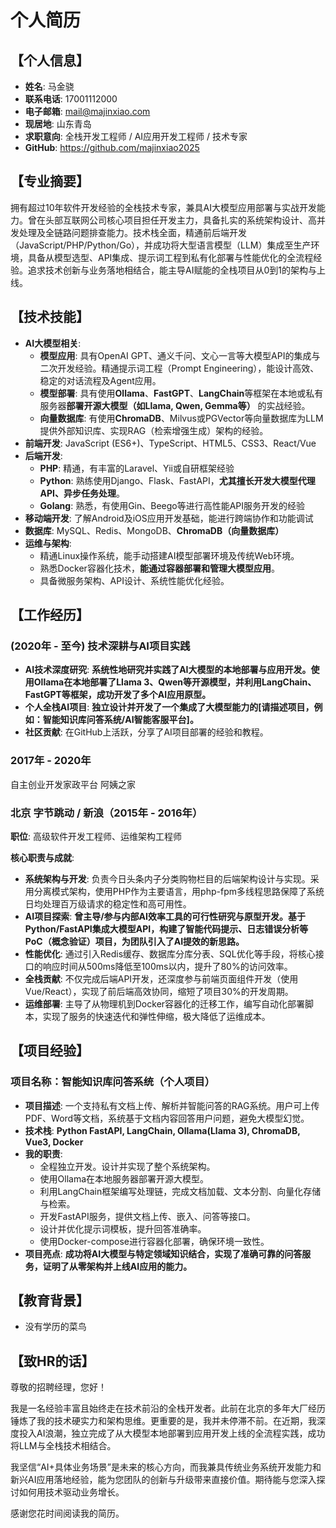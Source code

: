 # 个人简历

## 【个人信息】

*   **姓名**: 马金骁
*   **联系电话**: 17001112000
*   **电子邮箱**: mail@majinxiao.com
*   **现居地**: 山东青岛
*   **求职意向**: 全栈开发工程师 / AI应用开发工程师 / 技术专家
*   **GitHub**: https://github.com/majinxiao2025

## 【专业摘要】

拥有超过10年软件开发经验的全栈技术专家，兼具AI大模型应用部署与实战开发能力。曾在头部互联网公司核心项目担任开发主力，具备扎实的系统架构设计、高并发处理及全链路问题排查能力。技术栈全面，精通前后端开发（JavaScript/PHP/Python/Go），并成功将大型语言模型（LLM）集成至生产环境，具备从模型选型、API集成、提示词工程到私有化部署与性能优化的全流程经验。追求技术创新与业务落地相结合，能主导AI赋能的全栈项目从0到1的架构与上线。

## 【技术技能】

*   **AI大模型相关**:
    *   **模型应用**: 具有OpenAI GPT、通义千问、文心一言等大模型API的集成与二次开发经验。精通提示词工程（Prompt Engineering），能设计高效、稳定的对话流程及Agent应用。
    *   **模型部署**: 具有使用**Ollama**、**FastGPT**、**LangChain**等框架在本地或私有服务器**部署开源大模型（如Llama, Qwen, Gemma等）** 的实战经验。
    *   **向量数据库**: 有使用**ChromaDB**、Milvus或PGVector等向量数据库为LLM提供外部知识库、实现RAG（检索增强生成）架构的经验。
*   **前端开发**: JavaScript (ES6+)、TypeScript、HTML5、CSS3、React/Vue
*   **后端开发**:
    *   **PHP**: 精通，有丰富的Laravel、Yii或自研框架经验
    *   **Python**: 熟练使用Django、Flask、FastAPI，**尤其擅长开发大模型代理API、异步任务处理**。
    *   **Golang**: 熟悉，有使用Gin、Beego等进行高性能API服务开发的经验
*   **移动端开发**: 了解Android及iOS应用开发基础，能进行跨端协作和功能调试
*   **数据库**: MySQL、Redis、MongoDB、**ChromaDB（向量数据库）**
*   **运维与架构**:
    *   精通Linux操作系统，能手动搭建AI模型部署环境及传统Web环境。
    *   熟悉Docker容器化技术，**能通过容器部署和管理大模型应用**。
    *   具备微服务架构、API设计、系统性能优化经验。

## 【工作经历】

### (2020年 - 至今) 技术深耕与AI项目实践
*   **AI技术深度研究**: **系统性地研究并实践了AI大模型的本地部署与应用开发。使用Ollama在本地部署了Llama 3、Qwen等开源模型，并利用LangChain、FastGPT等框架，成功开发了多个AI应用原型。**
*   **个人全栈AI项目**: **独立设计并开发了一个集成了大模型能力的[请描述项目，例如：智能知识库问答系统/AI智能客服平台]。**
*   **社区贡献**: 在GitHub上活跃，分享了AI项目部署的经验和教程。

### 2017年 - 2020年

自主创业开发家政平台 阿姨之家

### 北京 字节跳动 / 新浪（2015年 - 2016年）
**职位**: 高级软件开发工程师、运维架构工程师

**核心职责与成就**:
*   **系统架构与开发**: 负责今日头条内子分类购物栏目的后端架构设计与实现。采用分离模式架构，使用PHP作为主要语言，用php-fpm多线程思路保障了系统日均处理百万级请求的稳定性和高可用性。
*   **AI项目探索**: **曾主导/参与内部AI效率工具的可行性研究与原型开发。基于Python/FastAPI集成大模型API，构建了智能代码提示、日志错误分析等PoC（概念验证）项目，为团队引入了AI提效的新思路。**
*   **性能优化**: 通过引入Redis缓存、数据库分库分表、SQL优化等手段，将核心接口的响应时间从500ms降低至100ms以内，提升了80%的访问效率。
*   **全栈贡献**: 不仅完成后端API开发，还深度参与前端页面组件开发（使用Vue/React），实现了前后端高效协同，缩短了项目30%的开发周期。
*   **运维部署**: 主导了从物理机到Docker容器化的迁移工作，编写自动化部署脚本，实现了服务的快速迭代和弹性伸缩，极大降低了运维成本。

## 【项目经验】

### 项目名称：智能知识库问答系统（个人项目）
*   **项目描述**: 一个支持私有文档上传、解析并智能问答的RAG系统。用户可上传PDF、Word等文档，系统基于文档内容回答用户问题，避免大模型幻觉。
*   **技术栈**: **Python FastAPI, LangChain, Ollama(Llama 3), ChromaDB, Vue3, Docker**
*   **我的职责**:
    *   全程独立开发。设计并实现了整个系统架构。
    *   使用Ollama在本地服务器部署开源大模型。
    *   利用LangChain框架编写处理链，完成文档加载、文本分割、向量化存储与检索。
    *   开发FastAPI服务，提供文档上传、嵌入、问答等接口。
    *   设计并优化提示词模板，提升回答准确率。
    *   使用Docker-compose进行容器化部署，确保环境一致性。
*   **项目亮点**: **成功将AI大模型与特定领域知识结合，实现了准确可靠的问答服务，证明了从零架构并上线AI应用的能力。**

## 【教育背景】
*   没有学历的菜鸟

## 【致HR的话】

尊敬的招聘经理，您好！

我是一名经验丰富且始终走在技术前沿的全栈开发者。此前在北京的多年大厂经历锤炼了我的技术硬实力和架构思维。更重要的是，我并未停滞不前。在近期，我深度投入AI浪潮，独立完成了从大模型本地部署到应用开发上线的全流程实践，成功将LLM与全栈技术相结合。

我坚信“AI+具体业务场景”是未来的核心方向，而我兼具传统业务系统开发能力和新兴AI应用落地经验，能为您团队的创新与升级带来直接价值。期待能与您深入探讨如何用技术驱动业务增长。

感谢您花时间阅读我的简历。